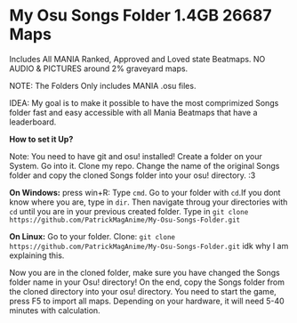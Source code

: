 # My Osu Songs Folder 1.4GB 26687 Maps

Includes All MANIA Ranked, Approved and Loved state Beatmaps. NO AUDIO &amp; PICTURES
around 2% graveyard maps.

NOTE: The Folders Only includes MANIA .osu files.

IDEA: My goal is to make it possible to have the most comprimized Songs folder fast and easy accessible with all Mania Beatmaps that have a leaderboard.

**How to set it Up?**

Note: You need to have git and osu! installed!
Create a folder on your System. Go into it. Clone my repo.
Change the name of the original Songs folder and copy the cloned Songs folder into your osu! directory. :3

**On Windows:** press win+R: Type `cmd`. Go to your folder with `cd`.If you dont know where you are, type in `dir`. Then navigate throug your directories with `cd` until you are in your previous created folder. Type in `git clone https://github.com/PatrickMagAnime/My-Osu-Songs-Folder.git`

**On Linux:** Go to your folder. Clone: `git clone https://github.com/PatrickMagAnime/My-Osu-Songs-Folder.git` idk why I am explaining this.

Now you are in the cloned folder, make sure you have changed the Songs folder name in your Osu! directory! On the end, copy the Songs folder from the cloned directory into your osu! directory. You need to start the game, press F5 to import all maps. Depending on your hardware, it will need 5-40 minutes with calculation. 
